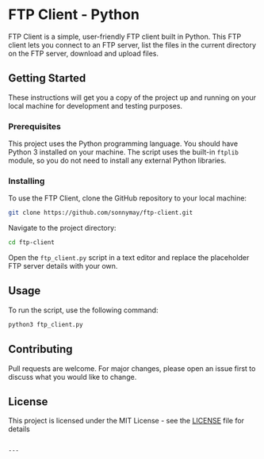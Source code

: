 # FTP Client - Python

FTP Client is a simple, user-friendly FTP client built in Python. This FTP client lets you connect to an FTP server, list the files in the current directory on the FTP server, download and upload files.

## Getting Started

These instructions will get you a copy of the project up and running on your local machine for development and testing purposes.

### Prerequisites

This project uses the Python programming language. You should have Python 3 installed on your machine. The script uses the built-in `ftplib` module, so you do not need to install any external Python libraries.

### Installing

To use the FTP Client, clone the GitHub repository to your local machine:

```sh
git clone https://github.com/sonnymay/ftp-client.git
```

Navigate to the project directory:

```sh
cd ftp-client
```

Open the `ftp_client.py` script in a text editor and replace the placeholder FTP server details with your own.

## Usage

To run the script, use the following command:

```sh
python3 ftp_client.py
```

## Contributing

Pull requests are welcome. For major changes, please open an issue first to discuss what you would like to change.

## License

This project is licensed under the MIT License - see the [LICENSE](LICENSE) file for details
```

---
